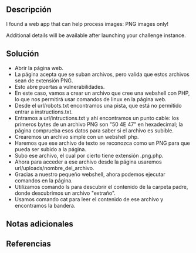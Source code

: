## Descripción
I found a web app that can help process images: PNG images only!

Additional details will be available after launching your challenge instance.
## Solución
- Abrir la página web.
- La página acepta que se suban archivos, pero valida que estos archivos sean de extensión PNG.
- Esto abre puertas a vulnerabilidades.
- En este caso, vamos a crear un archivo que cree una webshell con PHP, lo que nos permitirá usar comandos de linux en la página web.
- Desde el url/robots.txt encontramos una pista, que está no permitido entrar a instructions.txt.
- Entramos a url/intructions.txt y ahí encontramos un punto cable: los primeros bytes de un  archivo PNG son "50 4E 47" en hexadecimal; la página comprueba esos datos para saber si el archivo es subible.
- Crearemos un archivo simple con un webshell php.
- Haremos que ese archivo de texto se reconozca como un PNG para que pueda ser subido a la página.
- Subo ese archivo, el cual por cierto tiene extensión .png.php.
- Ahora para acceder a ese archivo desde la página usaremos url/uploads/nombre_del_archivo.
- Gracias a nuestro pequeño webshell, ahora podemos ejecutar comandos en la página.
- Utilizamos comando ls para descubrir el contenido de la carpeta padre, donde descubrimos un archivo "extraño".
- Usamos comando cat para leer el contenido de ese archivo y encontramos la bandera.
## Notas adicionales
## Referencias
